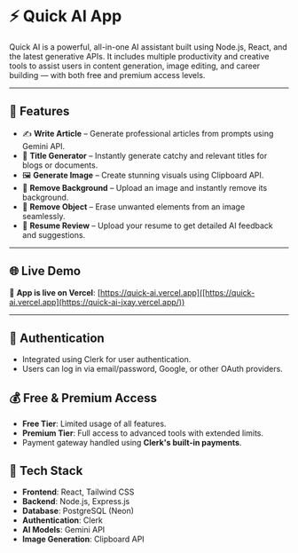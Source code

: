 # ⚡ Quick AI App

Quick AI is a powerful, all-in-one AI assistant built using Node.js, React, and the latest generative APIs. It includes multiple productivity and creative tools to assist users in content generation, image editing, and career building — with both free and premium access levels.

---

## 🚀 Features

- ✍️ **Write Article** – Generate professional articles from prompts using Gemini API.
- 🧠 **Title Generator** – Instantly generate catchy and relevant titles for blogs or documents.
- 🖼️ **Generate Image** – Create stunning visuals using Clipboard API.
- 🧽 **Remove Background** – Upload an image and instantly remove its background.
- 🧹 **Remove Object** – Erase unwanted elements from an image seamlessly.
- 📄 **Resume Review** – Upload your resume to get detailed AI feedback and suggestions.

---

## 🌐 Live Demo

🚀 **App is live on Vercel**: [https://quick-ai.vercel.app]([https://quick-ai.vercel.app](https://quick-ai-jxay.vercel.app/))  

---

## 🔐 Authentication

- Integrated using Clerk for user authentication.
- Users can log in via email/password, Google, or other OAuth providers.

## 💰 Free & Premium Access

- **Free Tier**: Limited usage of all features.
- **Premium Tier**: Full access to advanced tools with extended limits.
- Payment gateway handled using **Clerk's built-in payments**.


## 🧠 Tech Stack

- **Frontend**: React, Tailwind CSS
- **Backend**: Node.js, Express.js
- **Database**: PostgreSQL (Neon)
- **Authentication**: Clerk
- **AI Models**: Gemini API 
- **Image Generation**: Clipboard API 
